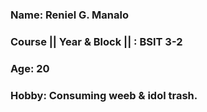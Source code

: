 ### Name: Reniel G. Manalo

###  Course || Year & Block || : BSIT 3-2 

###  Age: 20

###  Hobby: Consuming weeb & idol trash.
